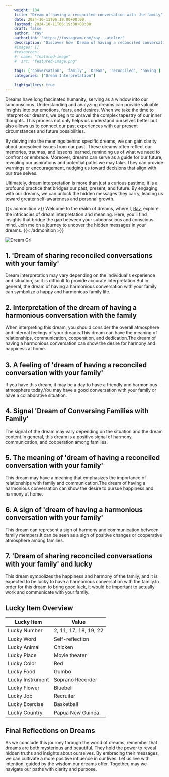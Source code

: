 ```yaml
---
    weight: 184
    title: "Dream of having a reconciled conversation with the family"  # Assuming 'title' column exists
    date: 2024-10-11T06:19:00+08:00
    lastmod: 2024-10-11T06:19:00+08:00
    draft: false
    author: "ray"
    authorLink: "https://instagram.com/ray._.atelier"
    description: "Discover how 'Dream of having a reconciled conversation with the family' can interpret your future and uncover its significant meanings in your life."
    #images: []
    #resources:
    #- name: "featured-image"
    #  src: "featured-image.png"
    
    tags: ['conversation', 'family', 'Dream', 'reconciled', 'having']
    categories: ["Dream Interpretation"]
    
    lightgallery: true
---
```

    
Dreams have long fascinated humanity, serving as a window into our subconscious. Understanding and analyzing dreams can provide valuable insights into our emotions, fears, and desires. When we take the time to interpret our dreams, we begin to unravel the complex tapestry of our inner thoughts. This process not only helps us understand ourselves better but also allows us to connect our past experiences with our present circumstances and future possibilities.

By delving into the meanings behind specific dreams, we can gain clarity about unresolved issues from our past. These dreams often reflect our memories, traumas, and lessons learned, reminding us of what we need to confront or embrace. Moreover, dreams can serve as a guide for our future, revealing our aspirations and potential paths we may take. They can provide warnings or encouragement, nudging us toward decisions that align with our true selves.

Ultimately, dream interpretation is more than just a curious pastime; it is a profound practice that bridges our past, present, and future. By engaging with our dreams, we can unlock the hidden messages they carry, leading us toward greater self-awareness and personal growth.

{{< admonition >}}
Welcome to the realm of dreams, where I, [Ray](https://instagram.com/ray._.atelier), explore the intricacies of dream interpretation and meaning. Here, you’ll find insights that bridge the gap between your subconscious and conscious mind. Join me on a journey to uncover the hidden messages in your dreams.
{{< /admonition >}}

![Dream Grl](https://cdn.pixabay.com/photo/2017/11/02/03/35/gothic-2910057_1280.jpg "Dream Grl")

## 1. 'Dream of sharing reconciled conversations with your family'
Dream interpretation may vary depending on the individual's experience and situation, so it is difficult to provide accurate interpretation.But in general, the dream of having a harmonious conversation with your family can symbolize a happy and harmonious family life.

## 2. Interpretation of the dream of having a harmonious conversation with the family
When interpreting this dream, you should consider the overall atmosphere and internal feelings of your dreams.This dream can have the meaning of relationships, communication, cooperation, and dedication.The dream of having a harmonious conversation can show the desire for harmony and happiness at home.

## 3. A feeling of 'dream of having a reconciled conversation with your family'
If you have this dream, it may be a day to have a friendly and harmonious atmosphere today.You may have a good conversation with your family or have a collaborative situation.

## 4. Signal 'Dream of Conversing Families with Family'
The signal of the dream may vary depending on the situation and the dream content.In general, this dream is a positive signal of harmony, communication, and cooperation among families.

## 5. The meaning of 'dream of having a reconciled conversation with your family'
This dream may have a meaning that emphasizes the importance of relationships with family and communication.The dream of having a harmonious conversation can show the desire to pursue happiness and harmony at home.

## 6. A sign of 'dream of having a harmonious conversation with your family'
This dream can represent a sign of harmony and communication between family members.It can be seen as a sign of positive changes or cooperative atmosphere among families.

## 7. 'Dream of sharing reconciled conversations with your family' and lucky
This dream symbolizes the happiness and harmony of the family, and it is expected to be lucky to have a harmonious conversation with the family.In order for this dream to bring good luck, it would be important to actually work and communicate with your family.

## Lucky Item Overview
| Lucky Item          | Value              |
|---------------|--------------------|
| Lucky Number        | 2, 11, 17, 18, 19, 22  |
| Lucky Word          | Self-reflection |
| Lucky Animal        | Chicken |
| Lucky Place         | Movie theater     |
| Lucky Color         | Red     |
| Lucky Food          | Gumbo      |
| Lucky Instrument    | Soprano Recorder |
| Lucky Flower        | Bluebell    |
| Lucky Job           | Recruiter       |
| Lucky Exercise      | Basketball  |
| Lucky Country       | Papua New Guinea    |


##  Final Reflections on Dreams

As we conclude this journey through the world of dreams, remember that dreams are both mysterious and beautiful. They hold the power to reveal hidden truths and insights about ourselves. By embracing their messages, we can cultivate a more positive influence in our lives. Let us live with intention, guided by the wisdom our dreams offer. Together, may we navigate our paths with clarity and purpose.
